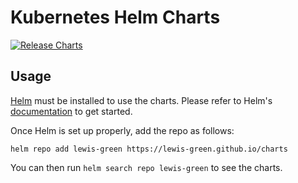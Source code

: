 # Kubernetes Helm Charts

[![Release Charts](https://github.com/lewis-green/charts/actions/workflows/release.yml/badge.svg)](https://github.com/lewis-green/charts/actions/workflows/release.yml)

## Usage

[Helm](https://helm.sh) must be installed to use the charts.
Please refer to Helm's [documentation](https://helm.sh/docs/) to get started.

Once Helm is set up properly, add the repo as follows:

```shell
helm repo add lewis-green https://lewis-green.github.io/charts
```

You can then run `helm search repo lewis-green` to see the charts.
